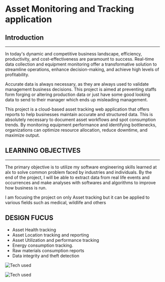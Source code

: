 # Asset Monitoring and Tracking application

## Introduction
---
In today's dynamic and competitive business landscape, efficiency, productivity, and cost-effectiveness are paramount to success. Real-time data collection and equipment monitoring offer a transformative solution to streamline operations, enhance decision-making, and achieve high levels of profitability.

Accurate data is always necessary, as they are always used to validate management business decisions.
This project is aimed at preventing staffs form forging or altering production data or just have some good looking data to send to their manager which ends up misleading management.

This project is a cloud-based asset tracking web application that offers reports to help businesses maintain accurate and structured data. This is absolutely necessary to document asset workflows and spot consumption trends. By monitoring equipment performance and identifying bottlenecks, organizations can optimize resource allocation, reduce downtime, and maximize output.

## LEARNING OBJECTIVES
---
The primary objective is to utilize my software engineering skills learned at alx to solve common problem faced by industries and individuals. By the end of the project, I will be able to extract data from real life events and occurrences and make analyses with softwares and algorithms to improve how business is run.

I am focusing the project on only Asset tracking but it can be applied to various fields such as medical, wildlife and others

## DESIGN FUCUS
- Asset Health tracking
- Asset Location tracking and reporting
- Asset Utilization and performance tracking
- Energy consumption tracking.
- Raw materials consumption reports
- Data integrity and theft detection

![Tech used](https://github.com/georgeeset/asset-monitor/imgs/tech_used.png)

![Tech used](https://github.com/georgeeset/asset-monitor/imgs/tech_used2.png)
